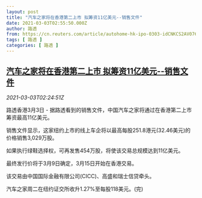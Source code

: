 ```yaml
---
layout: post
title: "汽车之家将在香港第二上市 拟筹资11亿美元--销售文件"
date: 2021-03-03T02:55:50.000Z
author: 路透
from: https://cn.reuters.com/article/autohome-hk-ipo-0303-idCNKCS2AV076
tags: [ 路透 ]
categories: [ 路透 ]
---
```

<!--1614740150000-->
[汽车之家将在香港第二上市 拟筹资11亿美元--销售文件](https://cn.reuters.com/article/autohome-hk-ipo-0303-idCNKCS2AV076)
------

<div>
<div><i>2021-03-03T02:24:51Z</i></div><p>路透香港3月3日 - 据路透看到的销售文件，中国汽车之家将通过在香港第二上市筹资最高11亿美元。</p><p>销售文件显示，这家纽约上市的线上车企将以最高每股251.8港元(32.46美元)的价格销售3,029万股。</p><p>如果执行绿鞋选择权，可再发售454万股，将使该交易总规模达到11亿美元。</p><p>最终发行价将于3月9日确定，3月15日开始在香港交易。</p><p>该交易由中国国际金融有限公司(CICC)、高盛和瑞士信贷牵头。</p><p>汽车之家周二在纽约证交所收升1.27%至每股118美元。(完)</p>
</div>
